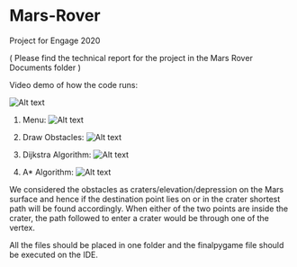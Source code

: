 # Mars-Rover

Project for Engage 2020 

( Please find the technical report for the project in the Mars Rover Documents folder )

Video demo of how the code runs: 

![Alt text](https://user-images.githubusercontent.com/66907649/88383006-48b18180-cdc7-11ea-9533-21205c72514b.gif)

1. Menu:
![Alt text](https://user-images.githubusercontent.com/66907649/88384492-210fe880-cdca-11ea-9d94-ca1047e4bbaf.png)

2. Draw Obstacles:
![Alt text](https://user-images.githubusercontent.com/66907649/88384483-1b1a0780-cdca-11ea-9ec8-6fd1e7d6acaf.png)

3. Dijkstra Algorithm:
![Alt text](https://user-images.githubusercontent.com/66907649/88384496-240ad900-cdca-11ea-8754-2b9a3b3368d3.png)

4. A* Algorithm:
![Alt text](https://user-images.githubusercontent.com/66907649/88384502-28cf8d00-cdca-11ea-892b-0395c382f7b2.png)

We considered the obstacles as craters/elevation/depression on the Mars surface and hence if the destination point lies on or in the crater shortest path will be found accordingly. When either of the two points are inside the crater, the path followed to enter a crater would be through one of the vertex.

All the files should be placed in one folder and the finalpygame file should be executed on the IDE.

